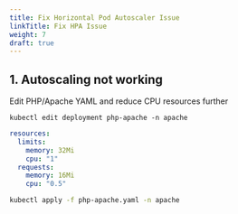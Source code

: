 ```yaml
---
title: Fix Horizontal Pod Autoscaler Issue
linkTitle: Fix HPA Issue
weight: 7
draft: true
---
```


## 1. Autoscaling not working

Edit PHP/Apache YAML and reduce CPU resources further

``` text
kubectl edit deployment php-apache -n apache
```

``` yaml
resources:
  limits:
    memory: 32Mi
    cpu: "1"
  requests:
    memory: 16Mi
    cpu: "0.5"
```

``` bash
kubectl apply -f php-apache.yaml -n apache
```
